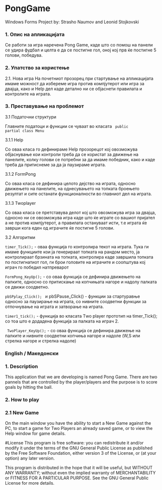 # PongGame


Windows Forms Project by: Strasho Naumov and Leonid Stojkovski

### 1. Опис на апликацијата

 Се работи за игра наречена Pong Game, каде што со помош на панели се удира фудбал и целта е да се постигне гол, оној кој прв ќе постигне 5 голови, победува.

### 2. Упатство за користење

2.1. Нова игра
 На почетниот прозорец при стартување на апликацијата имаме можност да избереме игра против компјутерот или игра за двајца, како и Help дел каде детално ни се објаснети правилата и контролите на играта.

### 3. Преставување на проблемот

 3.1 Податочни структури

Главните податоци и функции се чуваат во класата <code> public partial class Menu </code>

 3.1.1 Help

Со оваа класа го дефинираме Help прозорецот кој овозможува објаснување кои контроли треба да се користат за движење на панелите, колку голови се потребни за да имаме победник, како и каде треба да притиснеме за да ја паузираме играта.

 3.1.2 FormPong

Со оваа класа се дефинира целото дејство на играта, односно движењето на панелите, на однесувањето на топката броењето резултат и сите останати функционалности во главниот дел на играта. 

3.1.3 Twoplayer

Со оваа класа се претставува делот кој што овозможува игра за двајца, односно ни се овозможува игра каде што ќе играте со вашиот пријател а не против компјутерот, а правилата остануваат исти, т.е играта ќе заврши кога еден од играчите ќе постигне 5 голови. 

 3.2 Алгоритми

<code>timer_Tick();</code> - оваа функција го контролира текот на играта. Тука ги имаме функциите кои ја генерираат топката на рандом место, ја контролираат брзината на топката, контролира каде завршила топката по постигнатиот гол, ги брои головите на играчите и соопштува кој играч го победил натпреварот

<code>FormPong_KeyUp();</code> - со оваа функција се дефинира движењето на палките, односно со притискање на копчињата нагоре и надолу палката се движи соодветно.

<code>pbSPplay_Click(); </code> и pbSPause\_Click() - функции за стартуравње односно за паузирање на играта, со нивните соодветни функции за отпочнување на играта и затворање на играта.

<code>timer1_tick();</code> - функција во класата Тwo player прототип на timer_Tick(); со тоа што е додадена функција за палката на играч 2.

<code> TwoPlayer_KeyUp();</code> - со оваа функција се дефинира движење на палките и нивните соодветни копчиња нагоре и надоле (W,S или стрелка нагоре и стрелка надоле)

 ### English / Македонски 
 ### 1. Description 
 This application that we are developing is named Pong Game. There are two pannels that are controlled by the player/players and the purpose is to score goals by hitting the ball.

 
### 2. How to play 
### 2.1 New Game 
 
On the main window you have the ability to start a New Game against the PC, to start a game for Two Players an already saved game, or to view the Help window for game details.

#License This program is free software: you can redistribute it and/or modify it under the terms of the GNU General Public License as published by the Free Software Foundation, either version 3 of the License, or (at your option) any later version.

This program is distributed in the hope that it will be useful, but WITHOUT ANY WARRANTY; without even the implied warranty of MERCHANTABILITY or FITNESS FOR A PARTICULAR PURPOSE. See the GNU General Public License for more details.
